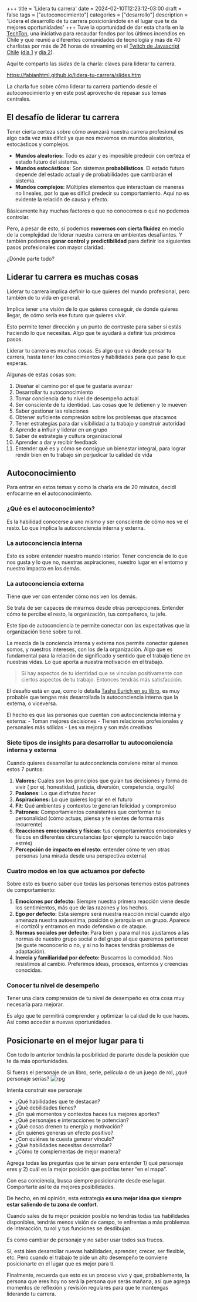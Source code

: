 +++
title = 'Lidera tu carrera'
date = 2024-02-10T12:23:12-03:00
draft = false
tags = ["autoconocimiento"]
categories = ["desarrollo"]
description = 'Lidera el desarrollo de tu carrera posicionándote en el lugar que te da mejores oportunidades'
+++
Tuve la oportunidad de dar esta charla en la [TechTon](https://techton.jschile.org/), una iniciativa para recaudar fondos por los últimos incendios en Chile y que reunió a diferentes comunidades de tecnología y más de 40 charlistas por más de 26 horas de streaming en el [Twitch de Javascript Chile](https://www.twitch.tv/javascriptchile) ([día 1](https://www.twitch.tv/videos/2057806063) y [día 2](https://www.twitch.tv/videos/2058631454)).

Aquí te comparto las *slides* de la charla: claves para liderar tu carrera.

https://fabianhtml.github.io/lidera-tu-carrera/slides.htm

La charla fue sobre cómo liderar tu carrera partiendo desde el autoconocimiento y en este post aprovecho de repasar sus temas centrales.

## El desafío de liderar tu carrera
Tener cierta certeza sobre cómo avanzará nuestra carrera profesional es algo cada vez más difícil ya que nos movemos en mundos aleatorios, estocásticos y complejos.

- **Mundos aleatorios:** Todo es azar y es imposible predecir con certeza el estado futuro del sistema.
- **Mundos estocásticos:** Son sistemas **probabilísticos**. El estado futuro depende del estado actual y de probabilidades que cambiarán el sistema.
- **Mundos complejos:** Múltiples elementos que interactúan de maneras no lineales, por lo que es difícil predecir su comportamiento. Aquí no es evidente la relación de causa y efecto.

Básicamente hay muchas factores o que no conocemos o qué no podemos controlar. 

Pero, a pesar de esto, sí podemos **movernos con cierta fluidez** en medio de la complejidad de liderar nuestra carrera en ambientes desafiantes. Y también podemos **ganar control y predictibilidad** para definir los siguientes pasos profesionales con mayor claridad.

¿Dónde parte todo?

## Liderar tu carrera es muchas cosas
Liderar tu carrera implica definir lo que quieres del mundo profesional, pero también de tu vida en general.

Implica tener una visión de lo que quieres conseguir, de donde quieres llegar, de cómo sería ese futuro que quieres vivir.

Esto permite tener dirección y un punto de contraste para saber si estás haciendo lo que necesitas. Algo que te ayudará a definir tus próximos pasos.

Liderar tu carrera es muchas cosas. Es algo que va desde pensar tu carrera, hasta tener los conocimientos y habilidades para que pase lo que esperas.

Algunas de estas cosas son:

1. Diseñar el camino por el que te gustaría avanzar
2. Desarrollar tu autoconocimiento
3. Tomar conciencia de tu nivel de desempeño actual
4. Ser consciente de tu identidad. Las cosas que te detienen y te mueven
5. Saber gestionar las relaciones
6. Obtener suficiente compresión sobre los problemas que atacamos
7. Tener estrategias para dar visibilidad a tu trabajo y construir autoridad
8. Aprende a influir y liderar en un grupo
9. Saber de estrategia y cultura organizacional
10. Aprender a dar y recibir feedback
11. Entender qué es y cómo se consigue un bienestar integral, para lograr rendir bien en tu trabajo sin perjudicar tu calidad de vida

## Autoconocimiento
Para entrar en estos temas y como la charla era de 20 minutos, decidí enfocarme en el autoconocimiento.

### ¿Qué es el autoconocimiento?
Es la habilidad conocerse a uno mismo y ser consciente de cómo nos ve el resto. Lo que implica la autoconciencia interna y externa.

### La autoconciencia interna
Esto es sobre entender nuestro mundo interior. Tener conciencia de lo que nos gusta y lo que no, nuestras aspiraciones, nuestro lugar en el entorno y nuestro impacto en los demás.

### La autoconciencia externa
Tiene que ver con entender cómo nos ven los demás. 

Se trata de ser capaces de mirarnos desde otras percepciones. Entender cómo te percibe el resto, la organización, tus compañeros, tu jefe.

Este tipo de autoconciencia te permite conectar con las expectativas que la organización tiene sobre tu rol.

La mezcla de la conciencia interna y externa nos permite conectar quienes somos, y nuestros intereses, con los de la organización. Algo que es fundamental para la relación de significado y sentido que el trabajo tiene en nuestras vidas. Lo que aporta a nuestra motivación en el trabajo.

> Si hay aspectos de tu identidad que se vinculan positivamente con ciertos aspectos de tu trabajo. Entonces tendrás más satisfacción.

El desafío está en que, como lo detalla [Tasha Eurich en su libro](https://www.insight-book.com/), es muy probable que tengas más desarrollada la autoconciencia interna que la externa, o viceversa.

El hecho es que las personas que cuentan con autoconciencia interna y externa:
	- Toman mejores decisiones
	- Tienen relaciones profesionales y personales más sólidas
	- Les va mejora y son más creativas

### Siete tipos de insights para desarrollar tu autoconciencia interna y externa
Cuando quieres desarrollar tu autoconciencia conviene mirar al menos estos 7 puntos:

1. **Valores:** Cuáles son los principios que guían tus decisiones y forma de vivir ( por ej. honestidad, justicia, diversión, competencia, orgullo)
2. **Pasiones**: Lo que disfrutas hacer
3. **Aspiraciones:** Lo que quieres lograr en el futuro
4. **Fit**: Qué ambientes y contextos te generan felicidad y compromiso
5. **Patrones**: Comportamientos consistentes que conforman tu personalidad (cómo actuas, piensa y te sientes de forma más recurrente)
6. **Reacciones emocionales y físicas:** tus comportamientos emocionales y físicos en diferentes circunstancias (por ejemplo tu reacción bajo estrés)
7. **Percepción de impacto en el resto**: entender cómo te ven otras personas (una mirada desde una perspectiva externa)

### Cuatro modos en los que actuamos por defecto
Sobre esto es bueno saber que todas las personas tenemos estos patrones de comportamiento:

1. **Emociones por defecto:** Siempre nuestra primera reacción viene desde los sentimientos, más que de las razones y los hechos.
2. **Ego por defecto:** Esta siempre será nuestra reacción inicial cuando algo amenaza nuestra autoestima, posición o jerarquía en un grupo. Aparece el cortizól y entramos en modo defensivo o de ataque.
3. **Normas sociales por defecto:** Para bien y para mal nos ajustamos a las normas de nuestro grupo social o del grupo al que queremos pertencer (te guste reconocerlo o no, y si no lo haces tendrás problemas de adaptación).
4. **Inercia y familiaridad por defecto:** Buscamos la comodidad. Nos resistimos al cambio. Preferimos ideas, procesos, entornos y creencias conocidas.

### Conocer tu nivel de desempeño
Tener una clara comprensión de tu nivel de desempeño es otra cosa muy necesaria para mejorar.

Es algo que te permitirá comprender y optimizar la calidad de lo que haces. Así como acceder a nuevas oportunidades.

## Posicionarte en el mejor lugar para ti
Con todo lo anterior tendrás la posibilidad de pararte desde la posición que te da más oportunidades.

Si fueras el personaje de un libro, serie, película o de un juego de rol, ¿qué personaje serías?
![rpg](/img/rpg.png)

Intenta construir ese personaje
- ¿Qué habilidades que te destacan?
- ¿Qué debilidades tienes?
- ¿En qué momentos y contextos haces tus mejores aportes?
- ¿Qué personajes e interacciones te potencian?
- ¿Qué cosas drenen tu energía y motivación?
- ¿En quiénes generas un efecto positivo?
- ¿Con quiénes te cuesta generar vínculo?
- ¿Qué habilidades necesitas desarrollar?
- ¿Cómo te complementas de mejor manera?

Agrega todas las preguntas que te sirvan para entender 1) qué personaje eres y 2) cuál es la mejor posición que podrías tener “en el mapa”.

Con esa conciencia, busca siempre posicionarte desde ese lugar. Comportarte así te da mejores posibilidades. 

De hecho, en mi opinión, esta estrategia **es una mejor idea que siempre estar saliendo de tu zona de confort**. 

Cuando sales de tu mejor posición posible no tendrás todas tus habilidades disponibles, tendrás menos visión de campo, te enfrentas a más problemas de interacción, tu rol y tus funciones se desdibujan.

Es como cambiar de personaje y no saber usar todos sus trucos.

Sí, está bien desarrollar nuevas habilidades, aprender, crecer, ser flexible, etc. Pero cuando el trabajo te pide un alto desempeño te conviene posicionarte en el lugar que es mejor para ti.

Finalmente, recuerda que esto es un proceso vivo y que, probablemente, la persona que eres hoy no será la persona que serás mañana, así que agrega momentos de reflexión y revisión regulares para que te mantengas liderando tu carrera.